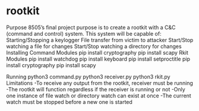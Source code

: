 # rootkit
Purpose
8505’s final project purpose is to create a rootkit with a C&C (command and control) system. This system will be capable of:
Starting/Stopping a keylogger
File transfer from victim to attacker
Start/Stop watching a file for changes
Start/Stop watching a directory for changes
Installing
Command Modules
pip install cryptography
pip install scapy
Rkit Modules
pip install watchdog
pip install keyboard
pip install setproctitle
pip install cryptography
pip install scapy

Running
python3 command.py
python3 receiver.py
python3 rkit.py
Limitations
-To receive any output from the rootkit, receiver must be running
-The rootkit will function regardless if the receiver is running or not
-Only one instance of file watch or directory watch can exist at once
-The current watch must be stopped before a new one is started



